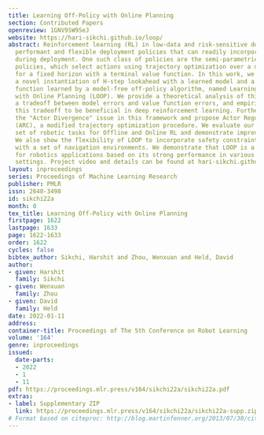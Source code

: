 ```yaml
---
title: Learning Off-Policy with Online Planning
section: Contributed Papers
openreview: 1GNV9SW95eJ
website: https://hari-sikchi.github.io/loop/
abstract: Reinforcement learning (RL) in low-data and risk-sensitive domains requires
  performant and flexible deployment policies that can readily incorporate constraints
  during deployment. One such class of policies are the semi-parametric H-step lookahead
  policies, which select actions using trajectory optimization over a dynamics model
  for a fixed horizon with a terminal value function. In this work, we investigate
  a novel instantiation of H-step lookahead with a learned model and a terminal value
  function learned by a model-free off-policy algorithm, named Learning Off-Policy
  with Online Planning (LOOP). We provide a theoretical analysis of this method, suggesting
  a tradeoff between model errors and value function errors, and empirically demonstrate
  this tradeoff to be beneficial in deep reinforcement learning. Furthermore, we identify
  the "Actor Divergence" issue in this framework and propose Actor Regularized Control
  (ARC), a modified trajectory optimization procedure. We evaluate our method on a
  set of robotic tasks for Offline and Online RL and demonstrate improved performance.
  We also show the flexibility of LOOP to incorporate safety constraints during deployment
  with a set of navigation environments. We demonstrate that LOOP is a desirable framework
  for robotics applications based on its strong performance in various important RL
  settings. Project video and details can be found at hari-sikchi.github.io/loop.
layout: inproceedings
series: Proceedings of Machine Learning Research
publisher: PMLR
issn: 2640-3498
id: sikchi22a
month: 0
tex_title: Learning Off-Policy with Online Planning
firstpage: 1622
lastpage: 1633
page: 1622-1633
order: 1622
cycles: false
bibtex_author: Sikchi, Harshit and Zhou, Wenxuan and Held, David
author:
- given: Harshit
  family: Sikchi
- given: Wenxuan
  family: Zhou
- given: David
  family: Held
date: 2022-01-11
address:
container-title: Proceedings of The 5th Conference on Robot Learning
volume: '164'
genre: inproceedings
issued:
  date-parts:
  - 2022
  - 1
  - 11
pdf: https://proceedings.mlr.press/v164/sikchi22a/sikchi22a.pdf
extras:
- label: Supplementary ZIP
  link: https://proceedings.mlr.press/v164/sikchi22a/sikchi22a-supp.zip
# Format based on citeproc: http://blog.martinfenner.org/2013/07/30/citeproc-yaml-for-bibliographies/
---
```

